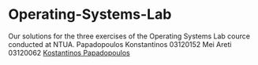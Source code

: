 # Operating-Systems-Lab
Our solutions for the three exercises of the Operating Systems Lab cource conducted at NTUA.
Papadopoulos Konstantinos 03120152
Mei Areti 03120062
[Kostantinos Papadopoulos][username]

[username]: https://github.com/ConstantinePapadopoulos
